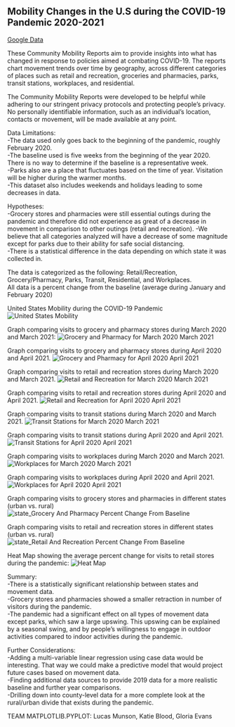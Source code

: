 ## Mobility Changes in the U.S during the COVID-19 Pandemic 2020-2021

[Google Data](https://www.google.com/covid19/mobility/ )

These Community Mobility Reports aim to provide insights into what has changed in response to policies aimed at combating COVID-19. The reports chart movement trends over time by geography, across different categories of places such as retail and recreation, groceries and pharmacies, parks, transit stations, workplaces, and residential.

The Community Mobility Reports were developed to be helpful while adhering to our stringent privacy protocols and protecting people’s privacy. No personally identifiable information, such as an individual’s location, contacts or movement, will be made available at any point.

Data Limitations:  
-The data used only goes back to the beginning of the pandemic, roughly February 2020.  
-The baseline used is five weeks from the beginning of the year 2020. There is no way to determine if the baseline is a representative week.   
-Parks also are a place that fluctuates based on the time of year. Visitation will be higher during the warmer months.   
-This dataset also includes weekends and holidays leading to some decreases in data. 


Hypotheses:  
-Grocery stores and pharmacies were still essential outings during the pandemic and therefore did not experience as great of a decrease in movement in comparison to other outings (retail and recreation).
-We believe that all categories analyzed will have a decrease of some magnitude except for parks due to their ability for safe social distancing.  
-There is a statistical difference in the data depending on which state it was collected in.


The data is categorized as the following: Retail/Recreation, Grocery/Pharmacy, Parks, Transit, Residential, and Workplaces.    
All data is a percent change from the baseline (average during January and February 2020)

United States Mobility during the COVID-19 Pandemic
![United States Mobility](https://user-images.githubusercontent.com/77282780/117511350-8e58c880-af5b-11eb-9073-aea5a3b83a7e.png)

Graph comparing visits to grocery and pharmacy stores during March 2020 and March 2021:
![Grocery and Pharmacy for March 2020   March 2021](https://user-images.githubusercontent.com/77282780/117511323-81d47000-af5b-11eb-895c-216274ba3e0e.png)

Graph comparing visits to grocery and pharmacy stores during April 2020 and April 2021.
![Grocery and Pharmacy for April 2020   April 2021](https://user-images.githubusercontent.com/77282780/117511217-59e50c80-af5b-11eb-89ce-6438bb985162.png)

Graph comparing visits to retail and recreation stores during March 2020 and March 2021.
![Retail and Recreation for March 2020   March 2021](https://user-images.githubusercontent.com/77282780/117511398-a4ff1f80-af5b-11eb-80ce-74c1d589f5aa.png)

Graph comparing visits to retail and recreation stores during April 2020 and April 2021.
![Retail and Recreation for April 2020   April 2021](https://user-images.githubusercontent.com/77282780/117511408-a92b3d00-af5b-11eb-92d4-5d22b1698429.png)

Graph comparing visits to transit stations during March 2020 and March 2021.
![Transit Stations for March 2020   March 2021](https://user-images.githubusercontent.com/77282780/117511441-b9dbb300-af5b-11eb-80d8-6bca8cefb5ce.png)

Graph comparing visits to transit stations during April 2020 and April 2021.
![Transit Stations for April 2020   April 2021](https://user-images.githubusercontent.com/77282780/117511449-bd6f3a00-af5b-11eb-8a28-503bd28eada1.png)

Graph comparing visits to workplaces during March 2020 and March 2021.
![Workplaces for March 2020   March 2021](https://user-images.githubusercontent.com/77282780/117511466-c102c100-af5b-11eb-9319-0349f964eb93.png)

Graph comparing visits to workplaces during April 2020 and April 2021.
![Workplaces for April 2020   April 2021](https://user-images.githubusercontent.com/77282780/117511483-c5c77500-af5b-11eb-927c-ad256b40b05d.png)

Graph comparing visits to grocery stores and pharmacies in different states (urban vs. rural)
![state_Grocery And Pharmacy Percent Change From Baseline](https://user-images.githubusercontent.com/77282780/117512146-0a074500-af5d-11eb-9502-8058ad8b8e92.png)

Graph comparing visits to retail and recreation stores in different states (urban vs. rural)
![state_Retail And Recreation Percent Change From Baseline](https://user-images.githubusercontent.com/77282780/117512180-1ab7bb00-af5d-11eb-90bf-5c31a72b384a.png)

Heat Map showing the average percent change for visits to retail stores during the pandemic:
![Heat Map](https://user-images.githubusercontent.com/77282780/117512232-3ae77a00-af5d-11eb-815c-60684d4cbf6c.png)


Summary:  
-There is a statistically significant relationship between states and movement data.   
-Grocery stores and pharmacies showed a smaller retraction in number of visitors during the pandemic.   
-The pandemic had a significant effect on all types of movement data except parks, which saw a large upswing. This upswing can be explained by a seasonal swing, and by people’s willingness to engage in outdoor activities compared to indoor activities during the pandemic.   


Further Considerations:  
-Adding a multi-variable linear regression using case data would be interesting. That way we could make a predictive model that would project future cases based on movement data.   
-Finding additional data sources to provide 2019 data for a more realistic baseline and further year comparisons.   
-Drilling down into county-level data for a more complete look at the rural/urban divide that exists during the pandemic.   

TEAM MATPLOTLIB.PYPLOT: Lucas Munson, Katie  Blood, Gloria Evans

